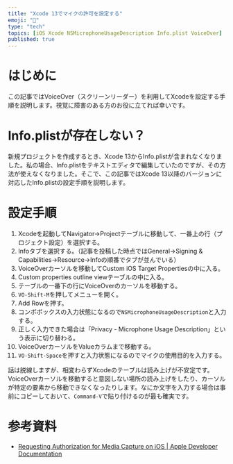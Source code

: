 ```yaml
---
title: "Xcode 13でマイクの許可を設定する"
emoji: "🔖"
type: "tech"
topics: [iOS Xcode NSMicrophoneUsageDescription Info.plist VoiceOver]
published: true
---
```

# はじめに

この記事ではVoiceOver（スクリーンリーダー）を利用してXcodeを設定する手順を説明します。視覚に障害のある方のお役に立てれば幸いです。

# Info.plistが存在しない？

新規プロジェクトを作成するとき、Xcode 13からInfo.plistが含まれなくなりました。私の場合、Info.plistをテキストエディタで編集していたのですが、その方法が使えなくなりました。そこで、この記事ではXcode 13以降のバージョンに対応したInfo.plistの設定手順を説明します。

# 設定手順

1. Xcodeを起動してNavigator→Projectテーブルに移動して、一番上の行（プロジェクト設定）を選択する。
2. Infoタブを選択する。（記事を投稿した時点ではGeneral→Signing & Capabilities→Resource→Infoの順番でタブが並んでいる）
3. VoiceOverカーソルを移動してCustom iOS Target Propertiesの中に入る。
4. Custom properties outline viewテーブルの中に入る。
5. テーブルの一番下の行にVoiceOverのカーソルを移動する。
6. `VO-Shift-M`を押してメニューを開く。
7. Add Rowを押す。
8. コンボボックスの入力状態になるので`NSMicrophoneUsageDescription`と入力する。
9. 正しく入力できた場合は「Privacy - Microphone Usage Description」という表示に切り替わる。
10. VoiceOverカーソルをValueカラムまで移動する。
11. `VO-Shift-Space`を押すと入力状態になるのでマイクの使用目的を入力する。

話は脱線しますが、相変わらずXcodeのテーブルは読み上げが不安定です。VoiceOverカーソルを移動すると意図しない場所の読み上げをしたり、カーソルが特定の要素から移動できなくなったりします。なにか文字を入力する場合は事前にコピーしておいて、`Command-V`で貼り付けるのが最も確実です。

# 参考資料

- [Requesting Authorization for Media Capture on iOS | Apple Developer Documentation](https://developer.apple.com/documentation/avfoundation/cameras_and_media_capture/requesting_authorization_for_media_capture_on_ios)
